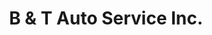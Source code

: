 ---
title: "B & T Auto Service Inc."
url: /washington/b-and-t-auto-service-inc/
shop: car repair
---